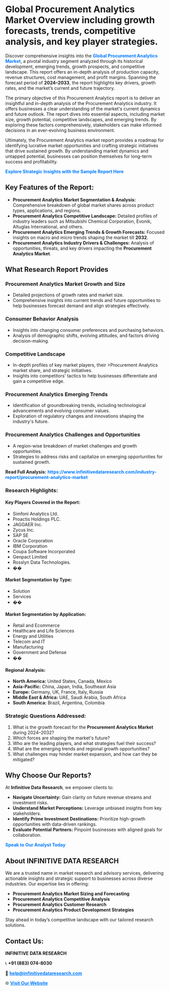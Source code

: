<h1>Global Procurement Analytics Market Overview including growth forecasts, trends, competitive analysis, and key player strategies.</h1>
<p>
Discover comprehensive insights into the 
<a href="https://www.infinitivedataresearch.com/industry-report/procurement-analytics-market" rel="dofollow" style="color: #007BFF; text-decoration: none;"><strong>Global Procurement Analytics Market</strong></a>, a pivotal industry segment analyzed through its historical development, emerging trends, growth prospects, and competitive landscape. This report offers an in-depth analysis of production capacity, revenue structures, cost management, and profit margins. Spanning the forecast period of <strong>2024–2033</strong>, the report highlights key drivers, growth rates, and the market’s current and future trajectory.
</p>
<p>
The primary objective of this Procurement Analytics report is to deliver an insightful and in-depth analysis of the Procurement Analytics industry. It offers businesses a clear understanding of the market's current dynamics and future outlook. The report dives into essential aspects, including market size, growth potential, competitive landscapes, and emerging trends. By exploring these factors comprehensively, stakeholders can make informed decisions in an ever-evolving business environment.
</p>
<p>
Ultimately, the Procurement Analytics market report provides a roadmap for identifying lucrative market opportunities and crafting strategic initiatives that drive sustained growth. By understanding market dynamics and untapped potential, businesses can position themselves for long-term success and profitability.
</p>
<p>
<a href="https://www.infinitivedataresearch.com/request-sample/reportId=110004" style="color: #007BFF; text-decoration: none;"><strong>Explore Strategic Insights with the Sample Report Here</strong></a>
</p>

<h2>Key Features of the Report:</h2>
<ul>
<li><strong>Procurement Analytics Market Segmentation & Analysis:</strong> Comprehensive breakdown of global market shares across product types, applications, and regions.</li>
<li><strong>Procurement Analytics Competitive Landscape:</strong> Detailed profiles of industry leaders such as Mitsubishi Chemical Corporation, Evonik, Altuglas International, and others.</li>
<li><strong>Procurement Analytics Emerging Trends & Growth Forecasts:</strong> Focused insights on macro and micro trends shaping the market till <strong>2032</strong>.</li>
<li><strong>Procurement Analytics Industry Drivers & Challenges:</strong> Analysis of opportunities, threats, and key drivers impacting the <strong>Procurement Analytics Market</strong>.</li>
</ul>

<h2>What Research Report Provides</h2>
<h3>Procurement Analytics Market Growth and Size</h3>
<ul>
<li>Detailed projections of growth rates and market size.</li>
<li>Comprehensive insights into current trends and future opportunities to help businesses forecast demand and align strategies effectively.</li>
</ul>

<h3>Consumer Behavior Analysis</h3>
<ul>
<li>Insights into changing consumer preferences and purchasing behaviors.</li>
<li>Analysis of demographic shifts, evolving attitudes, and factors driving decision-making.</li>
</ul>

<h3>Competitive Landscape</h3>
<ul>
<li>In-depth profiles of key market players, their >Procurement Analytics market share, and strategic initiatives.</li>
<li>Insights into competitors' tactics to help businesses differentiate and gain a competitive edge.</li>
</ul>

<h3>Procurement Analytics Emerging Trends</h3>
<ul>
<li>Identification of groundbreaking trends, including technological advancements and evolving consumer values.</li>
<li>Exploration of regulatory changes and innovations shaping the industry's future.</li>
</ul>

<h3>Procurement Analytics Challenges and Opportunities</h3>
<ul>
<li>A region-wise breakdown of market challenges and growth opportunities.</li>
<li>Strategies to address risks and capitalize on emerging opportunities for sustained growth.</li>
</ul>
<p><strong>Read Full Analysis:</strong> <a href="https://www.infinitivedataresearch.com/industry-report/procurement-analytics-market" rel="dofollow" style="color: #007BFF; text-decoration: none;"><strong>https://www.infinitivedataresearch.com/industry-report/procurement-analytics-market</strong></a></p>
<h3>Research Highlights:</h3>
<h4>Key Players Covered in the Report:</h4>
<ul><li>Simfoni Analytics Ltd.</li><li>Proactis Holdings PLC.</li><li>JAGGAER Inc.</li><li>Zycus Inc.</li><li>SAP SE</li><li>Oracle Corporation</li><li>IBM Corporation</li><li>Coupa Software Incorporated</li><li>Genpact Limited</li><li>Rosslyn Data Technologies.</li><li>��</li></ul>
<h4>Market Segmentation by Type:</h4>
<ul><li>Solution</li><li>Services</li><li>��</li></ul>
<h4>Market Segmentation by Application:</h4>
<ul><li>Retail and Ecommerce</li><li>Healthcare and Life Sciences</li><li>Energy and Utilities</li><li>Telecom and IT</li><li>Manufacturing</li><li>Government and Defense</li><li>��</li></ul>

<h4>Regional Analysis:</h4>
<ul>
<li><strong>North America:</strong> United States, Canada, Mexico</li>
<li><strong>Asia-Pacific:</strong> China, Japan, India, Southeast Asia</li>
<li><strong>Europe:</strong> Germany, UK, France, Italy, Russia</li>
<li><strong>Middle East & Africa:</strong> UAE, Saudi Arabia, South Africa</li>
<li><strong>South America:</strong> Brazil, Argentina, Colombia</li>
</ul>

<h3>Strategic Questions Addressed:</h3>
<ol>
<li>What is the growth forecast for the <strong>Procurement Analytics Market</strong> during 2024–2032?</li>
<li>Which forces are shaping the market's future?</li>
<li>Who are the leading players, and what strategies fuel their success?</li>
<li>What are the emerging trends and regional growth opportunities?</li>
<li>What challenges may hinder market expansion, and how can they be mitigated?</li>
</ol>

<h2>Why Choose Our Reports?</h2>
<p>At <strong>Infinitive Data Research</strong>, we empower clients to:</p>
<ul>
<li><strong>Navigate Uncertainty:</strong> Gain clarity on future revenue streams and investment risks.</li>
<li><strong>Understand Market Perceptions:</strong> Leverage unbiased insights from key stakeholders.</li>
<li><strong>Identify Prime Investment Destinations:</strong> Prioritize high-growth opportunities with data-driven rankings.</li>
<li><strong>Evaluate Potential Partners:</strong> Pinpoint businesses with aligned goals for collaboration.</li>
</ul>
<p><a href="https://www.infinitivedataresearch.com/industry-report/procurement-analytics-market" rel="dofollow" style="color: #007BFF; text-decoration: none;"><strong>Speak to Our Analyst Today</strong></a></p>

<h2>About INFINITIVE DATA RESEARCH</h2>
<p>We are a trusted name in market research and advisory services, delivering actionable insights and strategic support to businesses across diverse industries. Our expertise lies in offering:</p>
<ul>
<li><strong>Procurement Analytics Market Sizing and Forecasting</strong></li>
<li><strong>Procurement Analytics Competitive Analysis</strong></li>
<li><strong>Procurement Analytics Customer Research</strong></li>
<li><strong>Procurement Analytics Product Development Strategies</strong></li>
</ul>
<p>Stay ahead in today’s competitive landscape with our tailored research solutions.</p>

<h2>Contact Us:</h2>
<p><strong>INFINITIVE DATA RESEARCH</strong></p>
<p>📞 <strong>+91 (883) 074-8030</strong></p>
<p>📧 <strong><a href="mailto:help@infinitivedataresearch.com" style="color: #007BFF;">help@infinitivedataresearch.com</a></strong></p>
<p>🌐 <strong><a href="https://www.infinitivedataresearch.com" rel="dofollow" style="color: #007BFF;">Visit Our Website</a></strong></p>